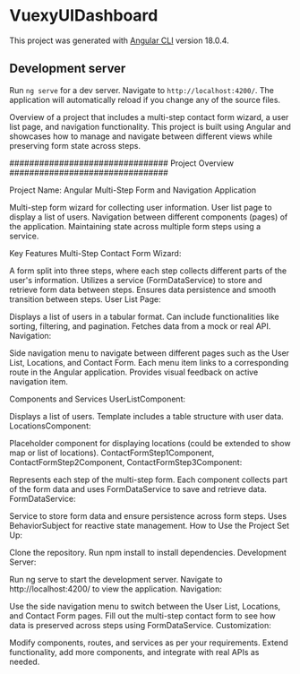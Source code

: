 # VuexyUIDashboard

This project was generated with [Angular CLI](https://github.com/angular/angular-cli) version 18.0.4.

## Development server

Run `ng serve` for a dev server. Navigate to `http://localhost:4200/`. The application will automatically reload if you change any of the source files.

Overview of a project that includes a multi-step contact form wizard, a user list page, and navigation functionality. This project is built using Angular and showcases how to manage and navigate between different views while preserving form state across steps.

################################   Project Overview   ################################


Project Name: Angular Multi-Step Form and Navigation Application

 

Multi-step form wizard for collecting user information.
User list page to display a list of users.
Navigation between different components (pages) of the application.
Maintaining state across multiple form steps using a service.


Key Features
Multi-Step Contact Form Wizard:

A form split into three steps, where each step collects different parts of the user's information.
Utilizes a service (FormDataService) to store and retrieve form data between steps.
Ensures data persistence and smooth transition between steps.
User List Page:

Displays a list of users in a tabular format.
Can include functionalities like sorting, filtering, and pagination.
Fetches data from a mock or real API.
Navigation:

Side navigation menu to navigate between different pages such as the User List, Locations, and Contact Form.
Each menu item links to a corresponding route in the Angular application.
Provides visual feedback on active navigation item.

Components and Services
UserListComponent:

Displays a list of users.
Template includes a table structure with user data.
LocationsComponent:

Placeholder component for displaying locations (could be extended to show map or list of locations).
ContactFormStep1Component, ContactFormStep2Component, ContactFormStep3Component:

Represents each step of the multi-step form.
Each component collects part of the form data and uses FormDataService to save and retrieve data.
FormDataService:

Service to store form data and ensure persistence across form steps.
Uses BehaviorSubject for reactive state management.
How to Use the Project
Set Up:

Clone the repository.
Run npm install to install dependencies.
Development Server:

Run ng serve to start the development server.
Navigate to http://localhost:4200/ to view the application.
Navigation:

Use the side navigation menu to switch between the User List, Locations, and Contact Form pages.
Fill out the multi-step contact form to see how data is preserved across steps using FormDataService.
Customization:

Modify components, routes, and services as per your requirements.
Extend functionality, add more components, and integrate with real APIs as needed.
